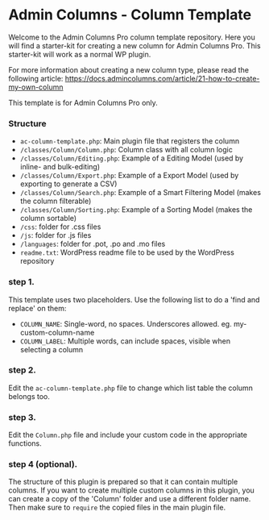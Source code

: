 # Admin Columns - Column Template

Welcome to the Admin Columns Pro column template repository.
Here you will find a starter-kit for creating a new column for Admin Columns Pro. This starter-kit will work as a normal WP plugin.

For more information about creating a new column type, please read the following article:
https://docs.admincolumns.com/article/21-how-to-create-my-own-column

This template is for Admin Columns Pro only.

### Structure

* `ac-column-template.php`: Main plugin file that registers the column
* `/classes/Column/Column.php`: Column class with all column logic
* `/classes/Column/Editing.php`: Example of a Editing Model (used by inline- and bulk-editing)
* `/classes/Column/Export.php`: Example of a Export Model (used by exporting to generate a CSV)
* `/classes/Column/Search.php`: Example of a Smart Filtering Model (makes the column filterable)
* `/classes/Column/Sorting.php`: Example of a Sorting Model (makes the column sortable)
* `/css`: folder for .css files
* `/js`:  folder for .js files
* `/languages`: folder for .pot, .po and .mo files
* `readme.txt`: WordPress readme file to be used by the WordPress repository

### step 1.

This template uses two placeholders. Use the following list to do a 'find and replace' on them:

* `COLUMN_NAME`: Single-word, no spaces. Underscores allowed. eg. my-custom-column-name
* `COLUMN_LABEL`: Multiple words, can include spaces, visible when selecting a column

### step 2.

Edit the `ac-column-template.php` file to change which list table the column belongs too.

### step 3.

Edit the `Column.php` file and include your custom code in the appropriate functions.

### step 4 (optional).

The structure of this plugin is prepared so that it can contain multiple columns.
If you want to create multiple custom columns in this plugin, you can create a copy of the 'Column' folder and use a 
different folder name. Then make sure to `require` the copied files in the main plugin file.